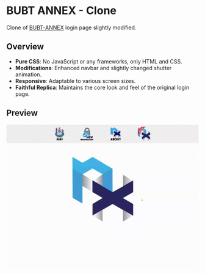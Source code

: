 # BUBT ANNEX - Clone

Clone of [BUBT-ANNEX](https://annex.bubt.edu.bd/) login page slightly modified.

## Overview

- **Pure CSS**: No JavaScript or any frameworks, only HTML and CSS.
- **Modifications**: Enhanced navbar and slightly changed shutter animation.
- **Responsive**: Adaptable to various screen sizes.
- **Faithful Replica**: Maintains the core look and feel of the original login page.

## Preview

![](./images/preview.gif)
